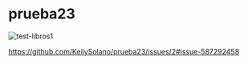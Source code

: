# prueba23



![test-libros1](https://user-images.githubusercontent.com/62618755/77479065-b8e1d380-6de4-11ea-97a1-a10fb471ab1a.jpg)





https://github.com/KeilySolano/prueba23/issues/2#issue-587292458
